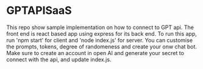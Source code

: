 # GPTAPISaaS
This repo show sample implementation on how to connect to GPT api. The front end is react based app using express for its back end. 
To run this app, run 'npm start' for client and 'node index.js' for server. 
You can customise the prompts, tokens, degree of randomeness and create your onw chat bot.
Make sure to create an account in open AI and generate your secret to connect with the api, and update index.js.
